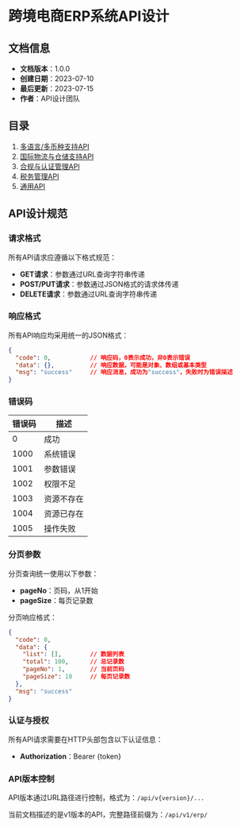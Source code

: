 # 跨境电商ERP系统API设计

## 文档信息
- **文档版本**：1.0.0
- **创建日期**：2023-07-10
- **最后更新**：2023-07-15
- **作者**：API设计团队

## 目录

1. [多语言/多币种支持API](modules/multilingual-currency-api.md)
2. [国际物流与仓储支持API](modules/logistics-warehouse-api.md)
3. [合规与认证管理API](modules/compliance-certification-api.md)
4. [税务管理API](modules/taxation-api.md)
5. [通用API](modules/common-api.md)

## API设计规范

### 请求格式

所有API请求应遵循以下格式规范：

- **GET请求**：参数通过URL查询字符串传递
- **POST/PUT请求**：参数通过JSON格式的请求体传递
- **DELETE请求**：参数通过URL查询字符串传递

### 响应格式

所有API响应均采用统一的JSON格式：

```json
{
  "code": 0,           // 响应码，0表示成功，非0表示错误
  "data": {},          // 响应数据，可能是对象、数组或基本类型
  "msg": "success"     // 响应消息，成功为"success"，失败时为错误描述
}
```

### 错误码

| 错误码 | 描述 |
|-------|------|
| 0 | 成功 |
| 1000 | 系统错误 |
| 1001 | 参数错误 |
| 1002 | 权限不足 |
| 1003 | 资源不存在 |
| 1004 | 资源已存在 |
| 1005 | 操作失败 |

### 分页参数

分页查询统一使用以下参数：

- **pageNo**：页码，从1开始
- **pageSize**：每页记录数

分页响应格式：

```json
{
  "code": 0,
  "data": {
    "list": [],        // 数据列表
    "total": 100,      // 总记录数
    "pageNo": 1,       // 当前页码
    "pageSize": 10     // 每页记录数
  },
  "msg": "success"
}
```

### 认证与授权

所有API请求需要在HTTP头部包含以下认证信息：

- **Authorization**：Bearer {token}

### API版本控制

API版本通过URL路径进行控制，格式为：`/api/v{version}/...`

当前文档描述的是v1版本的API，完整路径前缀为：`/api/v1/erp/`
